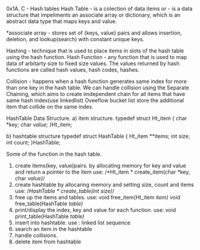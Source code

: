 0x1A. C - Hash tables
Hash Table - is a colection of data items or
    - is a data structure that impeliments an associate array or dictionary, which is an abstract data type that maps keys and value.

*associate array - stores set of {keys, value} pairs and allows insertion, deletion, and lookup(search) with constant unique keys.

Hashing - technique that is used to place items in slots of the hash table using the hash function.
Hash Function - any function that is used to map data of arbitarty size to fixed size values.
The values returned by hash functions are called hash values, hash codes, hashes.

Collision - happens when a hash function generates same index for more than one key
in the hash table.
We can handle collision using the Separate Chaining, which aims to create imdependent chain for all items that have same hash index(use linkedlist)
Oveeflow bucket list store the additional item that collide on the same index.

HashTable Data Structure.
a) item structure.
    typedef struct Ht_item
    {
        char *key;
        char *value;*
    }Ht_item;

b) hashtable structure
    typedef struct HashTable
    {
        Ht_item **items;
        int size;
        int count;
    }HashTable;

Some of the function in the hash table.
1. create items(key, value)pairs.
    by allocating memory for key and value and return a pointer to the item
    use: /*Ht_item * create_item(char *key, char *value)*/
2. create hashtable
    by allocaring memory and setting size, count and items
    use: /*HashTable * create_table(int size)*/
3. free up the items and tables.
    use: void free_item(Ht_item *item)*
         void free_table(HashTable *table)*
4. print/display the index, key and value for each function.
    use: void print_table(HashTable *table)*
5. insert into hashtable.
    use : linked list sequence
6. search an item in the hashtable
7. handle collisions.
8. delete item from hashtable
